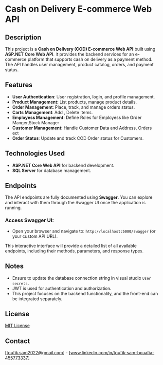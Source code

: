 # Cash on Delivery E-commerce Web API

## Description
This project is a **Cash on Delivery (COD) E-commerce Web API** built using **ASP.NET Core Web API**. It provides the backend services for an e-commerce platform that supports cash on delivery as a payment method. The API handles user management, product catalog, orders, and payment status.

## Features
- **User Authentication**: User registration, login, and profile management.
- **Product Management**: List products, manage product details.
- **Order Management**: Place, track, and manage orders status.
- **Carts Management**: Add , Delete Items.
- **Employess Management**: Define Roles for Employess like Order Manger,Stock Manager
- **Customer Management**: Handle Customer Data and Address, Orders ect
- **Order Status**: Update and track COD Order status for Customers.

## Technologies Used
- **ASP.NET Core Web API** for backend development.
- **SQL Server** for database management.
 
## Endpoints
The API endpoints are fully documented using **Swagger**. You can explore and interact with them through the Swagger UI once the application is running.

### Access Swagger UI:
- Open your browser and navigate to: `http://localhost:5000/swagger` (or your custom API URL).

This interactive interface will provide a detailed list of all available endpoints, including their methods, parameters, and response types.


## Notes
- Ensure to update the database connection string in visual studio `User secrets`.
- JWT is used for authentication and authorization.
- This project focuses on the backend functionality, and the front-end can be integrated separately.

## License
[MIT License](LICENSE)

## Contact
[toufik.sam2022@gmail.com] - [www.linkedin.com/in/toufik-sam-bouafia-455773337]

